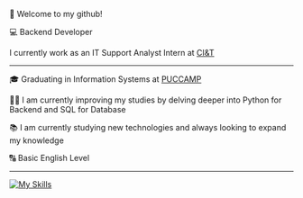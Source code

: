 <p>👋 Welcome to my github!</p>

<p>💻 Backend Developer</p>

<p>I currently work as an IT Support Analyst Intern at <a href="https://ciandt.com/br/pt-br?utm_source=&utm_medium=&utm_campaign=&utm_content=&utm_term=&hsa_acc=5740932502&hsa_cam=22166618088&hsa_grp=&hsa_ad=&hsa_src=x&hsa_tgt=&hsa_kw=&hsa_mt=&hsa_net=adwords&hsa_ver=3&gad_source=1&gbraid=0AAAAADkRExyo5kPYyXbscC4Rs7r9EVjfM&gclid=CjwKCAjwk43ABhBIEiwAvvMEB9YL1U1Pstod0tENdAOyGShtbTCwLqxwR4GgxBwx__UatfUIVugs3hoC-nkQAvD_BwE" target="blank_">CI&T</a></p>
<hr>

<p>🎓 Graduating in Information Systems at <a href="https://www.puc-campinas.edu.br/#" target="blank_">PUCCAMP</a></p>
<p>👨‍💻 I am currently improving my studies by delving deeper into Python for Backend and SQL for Database</p>
<p>📚 I am currently studying new technologies and always looking to expand my knowledge</p>
<p>🔠 Basic English Level</p>
<hr>

[![My Skills](https://skillicons.dev/icons?i=py,mysql,git,notion&perline=10)](https://skillicons.dev)

<!---
matheuschagasb/matheuschagasb is a ✨ special ✨ repository because its `README.md` (this file) appears on your GitHub profile.
You can click the Preview link to take a look at your changes.
--->


